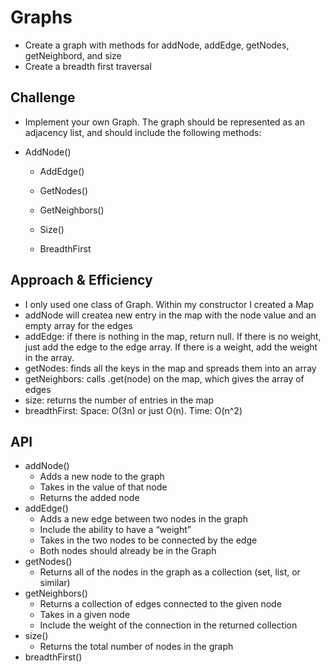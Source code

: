 # Graphs
* Create a graph with methods for addNode, addEdge, getNodes, getNeighbord, and size
* Create a breadth first traversal

## Challenge
* Implement your own Graph. The graph should be represented as an adjacency list, and should include the following methods:

* AddNode()
 
  * AddEdge()

  * GetNodes()

  * GetNeighbors()

  * Size()
  
  * BreadthFirst


## Approach & Efficiency
* I only used one class of Graph.  Within my constructor I created a Map
* addNode will createa  new entry in the map with the node value and an empty array for the edges
* addEdge: if there is nothing in the map, return null. If there is no weight, just add the edge to the edge array.  If there is a weight, add the weight in the array.
* getNodes: finds all the keys in the map and spreads them into an array
* getNeighbors: calls .get(node) on the map, which gives the array of edges
* size: returns the number of entries in the map
* breadthFirst: Space: O(3n) or just O(n). Time: O(n^2)

## API
* addNode()
  - Adds a new node to the graph
  - Takes in the value of that node
  - Returns the added node
* addEdge()
  - Adds a new edge between two nodes in the graph
  - Include the ability to have a “weight”
  - Takes in the two nodes to be connected by the edge
  - Both nodes should already be in the Graph
* getNodes()
  - Returns all of the nodes in the graph as a collection (set, list, or similar)
* getNeighbors()
  - Returns a collection of edges connected to the given node
  - Takes in a given node
  - Include the weight of the connection in the returned collection
* size()
  - Returns the total number of nodes in the graph
* breadthFirst()